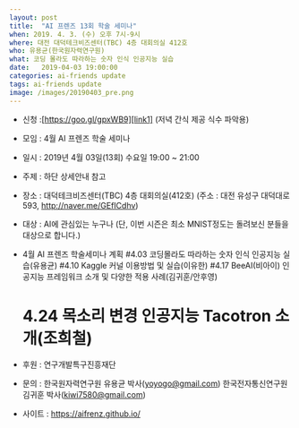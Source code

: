```yaml
---
layout: post
title:  "AI 프렌즈 13회 학술 세미나"
when: 2019. 4. 3. (수) 오후 7시-9시
where: 대전 대덕테크비즈센터(TBC) 4층 대회의실 412호
who: 유용균(한국원자력연구원)
what: 코딩 몰라도 따라하는 숫자 인식 인공지능 실습
date:   2019-04-03 19:00:00
categories: ai-friends update
tags: ai-friends update
image: /images/20190403_pre.png
---
```


* 신청 :[https://goo.gl/gpxWB9][link1] (저녁 간식 제공 식수 파악용)  

[link1]:https://goo.gl/gpxWB9

- 모임 : 4월 AI 프렌즈 학술 세미나
- 일시 : 2019년 4월 03일(13회) 수요일 19:00 ~ 21:00
- 주제 : 하단 상세안내 참고
- 장소 : 대덕테크비즈센터(TBC) 4층 대회의실(412호)
             (주소 : 대전 유성구 대덕대로 593, http://naver.me/GEfICdhv)
- 대상 : AI에 관심있는 누구나
             (단, 이번 시즌은 최소 MNIST정도는 돌려보신 분들을 대상으로 합니다.)
- 4월 AI 프렌즈 학술세미나 계획 
  #4.03 코딩몰라도 따라하는 숫자 인식 인공지능 실습(유용균)
  #4.10 Kaggle 커널 이용방법 및 실습(이유한)
  #4.17 BeeAI(비아이) 인공지능 프레임워크 소개 및 다양한 적용 사례(김귀훈/안후영)
  # 4.24 목소리 변경 인공지능 Tacotron 소개(조희철)

- 후원 : 연구개발특구진흥재단
- 문의 : 한국원자력연구원 유용균 박사(yoyogo@gmail.com)
             한국전자통신연구원 김귀훈 박사(kiwi7580@gmail.com)
- 사이트 : https://aifrenz.github.io/ 
